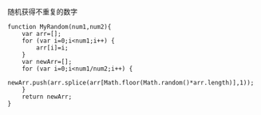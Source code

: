 随机获得不重复的数字

	function MyRandom(num1,num2){
		var arr=[];
		for (var i=0;i<num1;i++) {
			arr[i]=i;
		}
		var newArr=[];
		for (var i=0;i<num1/num2;i++) {
			newArr.push(arr.splice(arr[Math.floor(Math.random()*arr.length)],1));
		}
		return newArr;
	}